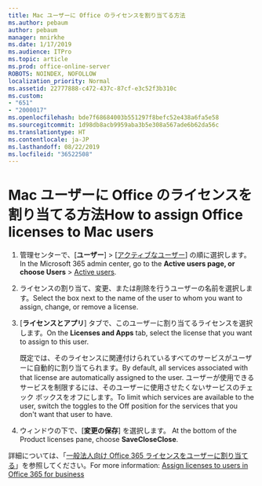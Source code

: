 ```yaml
---
title: Mac ユーザーに Office のライセンスを割り当てる方法
ms.author: pebaum
author: pebaum
manager: mnirkhe
ms.date: 1/17/2019
ms.audience: ITPro
ms.topic: article
ms.prod: office-online-server
ROBOTS: NOINDEX, NOFOLLOW
localization_priority: Normal
ms.assetid: 22777888-c472-437c-87cf-e3c52f3b310c
ms.custom:
- "651"
- "2000017"
ms.openlocfilehash: bde7f68684003b551297f8befc52e438a6fa5e58
ms.sourcegitcommit: 1d98db8acb9959aba3b5e308a567ade6b62da56c
ms.translationtype: HT
ms.contentlocale: ja-JP
ms.lasthandoff: 08/22/2019
ms.locfileid: "36522508"
---
```

# <a name="how-to-assign-office-licenses-to-mac-users"></a><span data-ttu-id="362a6-102">Mac ユーザーに Office のライセンスを割り当てる方法</span><span class="sxs-lookup"><span data-stu-id="362a6-102">How to assign Office licenses to Mac users</span></span>

1. <span data-ttu-id="362a6-103">管理センターで、[**ユーザー**] \> [[アクティブなユーザー](https://go.microsoft.com/fwlink/p/?linkid=834822)] の順に選択します。</span><span class="sxs-lookup"><span data-stu-id="362a6-103">In the Microsoft 365 admin center, go to the **Active users page, or choose Users** \> [Active users](https://go.microsoft.com/fwlink/p/?linkid=834822).</span></span>

2. <span data-ttu-id="362a6-104">ライセンスの割り当て、変更、または削除を行うユーザーの名前を選択します。</span><span class="sxs-lookup"><span data-stu-id="362a6-104">Select the box next to the name of the user to whom you want to assign, change, or remove a license.</span></span>

3. <span data-ttu-id="362a6-105">[**ライセンスとアプリ**] タブで、このユーザーに割り当てるライセンスを選択します。</span><span class="sxs-lookup"><span data-stu-id="362a6-105">On the **Licenses and Apps** tab, select the license that you want to assign to this user.</span></span>

    <span data-ttu-id="362a6-106">既定では、そのライセンスに関連付けられているすべてのサービスがユーザーに自動的に割り当てられます。</span><span class="sxs-lookup"><span data-stu-id="362a6-106">By default, all services associated with that license are automatically assigned to the user.</span></span> <span data-ttu-id="362a6-107">ユーザーが使用できるサービスを制限するには、そのユーザーに使用させたくないサービスのチェック ボックスをオフにします。</span><span class="sxs-lookup"><span data-stu-id="362a6-107">To limit which services are available to the user, switch the toggles to the Off position for the services that you don't want that user to have.</span></span>

4. <span data-ttu-id="362a6-108">ウィンドウの下で、[**変更の保存**] を選択します。 </span><span class="sxs-lookup"><span data-stu-id="362a6-108">At the bottom of the Product licenses pane, choose **SaveCloseClose**.</span></span>

<span data-ttu-id="362a6-109">詳細については、「[一般法人向け Office 365 ライセンスをユーザーに割り当てる](https://docs.microsoft.com/office365/admin/subscriptions-and-billing/assign-licenses-to-users)」を参照してください。</span><span class="sxs-lookup"><span data-stu-id="362a6-109">For more information: [Assign licenses to users in Office 365 for business](https://docs.microsoft.com/office365/admin/subscriptions-and-billing/assign-licenses-to-users)</span></span>
  